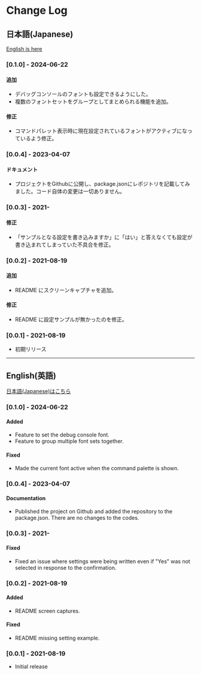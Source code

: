 # Change Log

## 日本語(Japanese)

[English is here](#english英語)

### [0.1.0] - 2024-06-22
#### 追加
- デバッグコンソールのフォントも設定できるようにした。
- 複数のフォントセットをグループとしてまとめられる機能を追加。
#### 修正
- コマンドパレット表示時に現在設定されているフォントがアクティブになっているよう修正。

### [0.0.4] - 2023-04-07
#### ドキュメント
- プロジェクトをGithubに公開し、package.jsonにレポジトリを記載してみました。コード自体の変更は一切ありません。

### [0.0.3] - 2021-
#### 修正
- 「サンプルとなる設定を書き込みますか」に「はい」と答えなくても設定が書き込まれてしまっていた不具合を修正。

### [0.0.2] - 2021-08-19
#### 追加
- README にスクリーンキャプチャを追加。
#### 修正
- README に設定サンプルが無かったのを修正。

### [0.0.1] - 2021-08-19

- 初期リリース










-----










## English(英語)

[日本語(Japanese)はこちら](#日本語japanese)

### [0.1.0] - 2024-06-22
#### Added
- Feature to set the debug console font.
- Feature to group multiple font sets together.
#### Fixed
- Made the current font active when the command palette is shown.

### [0.0.4] - 2023-04-07
#### Documentation
- Published the project on Github and added the repository to the package.json. There are no changes to the codes.

### [0.0.3] - 2021-
#### Fixed
- Fixed an issue where settings were being written even if "Yes" was not selected in response to the confirmation.

### [0.0.2] - 2021-08-19
#### Added
- README screen captures.
#### Fixed
- README missing setting example.

### [0.0.1] - 2021-08-19

- Initial release

